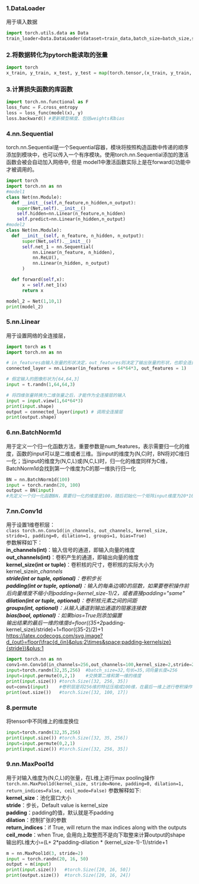 ### 1.DataLoader
用于填入数据
```Python
import torch.utils.data as Data
train_loader=Data.DataLoader(dataset=train_data,batch_size=batch_size,shuffle=True) #shuffle为真表示打乱顺序
```
### 2.将数据转化为pytorch能读取的张量
```Python
import torch
x_train, y_train, x_test, y_test = map(torch.tensor,(x_train, y_train, x_test, y_test))
```
### 3.计算损失函数的库函数
```Python
import torch.nn.functional as F
loss_func = F.cross_entropy
loss = loss_func(model(x), y)
loss.backward() #更新模型梯度、包括weights和bias
```
### 4.nn.Sequential
torch.nn.Sequential是一个Sequential容器，模块将按照构造函数中传递的顺序添加到模块中，也可以传入一个有序模块。使用torch.nn.Sequential添加的激活函数会被会自动加入网络中, 但是 model1中激活函数实际上是在forward()功能中才被调用的。
```Python
import torch
import torch.nn as nn
#model1
class Net(nn.Module):
  def __init__(self,n_feature,n_hidden,n_output):
    super(Net,self).__init__()
    self.hidden=nn.Linear(n_feature,n_hidden)
    self.predict=nn.Linear(n_hidden,n_output)
#model2
class Net(nn.Module):
  def __init__(self, n_feature, n_hidden, n_output):
      super(Net,self).__init__()
      self.net_1 = nn.Sequential(
          nn.Linear(n_feature, n_hidden),
          nn.ReLU(),
          nn.Linear(n_hidden, n_output)
      )

  def forward(self,x):
      x = self.net_1(x)
      return x

model_2 = Net(1,10,1)
print(model_2)

```
### 5.nn.Linear
用于设置网络的全连接层，
```Python
import torch as t
import torch.nn as nn

# in_features由输入张量的形状决定，out_features则决定了输出张量的形状，也即全连接层的神经元个数
connected_layer = nn.Linear(in_features = 64*64*3, out_features = 1)

# 假定输入的图像形状为[64,64,3]
input = t.randn(1,64,64,3)

# 将四维张量转换为二维张量之后，才能作为全连接层的输入
input = input.view(1,64*64*3)
print(input.shape)
output = connected_layer(input) # 调用全连接层
print(output.shape)
```
### 6.nn.BatchNorm1d
用于定义一个归一化函数方法，重要参数是num_features，表示需要归一化的维度，函数的input可以是二维或者三维。当input的维度为(N,C)时，BN将对C维归一化；当input的维度为(N,C,L)或(N,C,L)时，归一化的维度同样为C维，BatchNorm1d会找到第一个维度为C的那一维执行归一化
```Python
BN = nn.BatchNorm1d(100)
input = torch.randn(20, 100)
output = BN(input)
#先定义一个归一化函数BN，需要归一化的维度是100，随后初始化一个矩阵input维度为20*100，最后用BN对矩阵input进行归一化
```
### 7.nn.Conv1d
用于设置1维卷积层：  
`class torch.nn.Conv1d(in_channels, out_channels, kernel_size, stride=1, padding=0, dilation=1, groups=1, bias=True)`  
参数解释如下：  
__in_channels(int)__：输入信号的通道，即输入向量的维度  
__out_channels(int)__：卷积产生的通道，即输出向量的维度  
__kernel_size(int or tuple)__：卷积核的尺寸，卷积核的实际大小为kernel_size*in_channels  
__stride(int or tuple, optional)__：卷积步长  
__padding(int or tuple, optional)__：输入的每条边填0的层数，如果要卷积操作前后向量维度不缩小则padding=(kernel_size-1)/2，或者直接padding="same"
__dilation(int or tuple, optional)__：卷积核元素之间的间距  
__groups(int, optional)__：从输入通道到输出通道的阻塞连接数  
__bias(bool, optional)__：如果bias=True则添加偏置  
输出结果的最后一维的维度d=floor((35+2*padding-kernel_size)/stride)+1=floor((35-2)/2)+1
https://latex.codecogs.com/svg.image?d_{out}=floor(\frac{d_{in}&plus;2\times&space;padding-kernelsize}{stride})&plus;1
```Python
import torch.nn as nn
conv1=nn.Conv1d(in_channels=256,out_channels=100,kernel_size=2,stride=2,padding=0)
input=torch.randn(32,35,256)  #batch_size=32,句长=35,词向量长度=256
input=input.permute(0,2,1)    #交换第二维和第一维的维度
print(input.size()) #torch.Size([32, 256, 35])
out=conv1(input)    #卷积层是将256维的特征压缩成100维，在最后一维上进行卷积操作
print(out.size())   #torch.Size([32, 100, 17])
```
### 8.permute
将tensor中不同维上的维度换位
```Python
input=torch.randn(32,35,256)
print(input.size()) #torch.Size([32, 35, 256])
input=input.permute(0,2,1)
print(input.size()) #torch.Size([32, 256, 35])
```
### 9.nn.MaxPool1d
用于对输入维度为(N,C,L)的张量，在L维上进行max pooling操作  
`torch.nn.MaxPool1d(kernel_size, stride=None, padding=0, dilation=1, return_indices=False, ceil_mode=False)`
参数解释如下:  
__kernel_size__：池化窗口大小  
__stride__：步长，Default value is kernel_size  
__padding__：padding的值，默认就是不padding  
__dilation__：控制扩张的参数  
__return_indices__：if True, will return the max indices along with the outputs  
__ceil_mode__：when True, 会用向上取整而不是向下取整来计算output的shape  
输出的L维大小=(L+ 2*padding-dilation * (kernel_size-1)-1)/stride+1
```Python
m = nn.MaxPool1d(3, stride=2)
input = torch.randn(20, 16, 50)
output = m(input)
print(input.size())   #torch.Size([20, 16, 50])
print(output.size())  #torch.Size([20, 16, 24])
```
